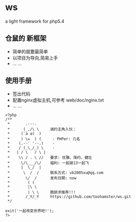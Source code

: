 # ws
a light framework for php5.4

## 仓鼠的 新框架

 * 简单的就要最简单
 * 以项目为导向,简易上手
 * ... ...

## 使用手册

 * 签出代码
 * 配置nginx虚拟主机,可参考 web/doc/nginx.txt
 * ... ...


```
<?php
/**
 *       .---.
 *      (_,/\ \     诚约主角入伙：
 *     (`a a(  )
 *     ) \=  ) (     - PHPer: 几名
 *    (.--' '--.)    - 
 *    / (_\_/_) \    - 
 *   | / \   / \ |
 *    \\ / . \ //   要求: 优雅、简约、健壮
 *     \/\___/\/    福利: 一起装13一起飞
 *     |  \_/  |
 *      \  /  /     联系方式: vb2005xu@qq.com
 *       \/  /      发布日期: now
 *        ( (
 *        |\ \ 
 *        | \ \     跪舔求推荐!!!
 *       /_Y/_Y     https://github.com/toohamster/ws.git
 */

exit('一起改变世界吧!');
?>
```